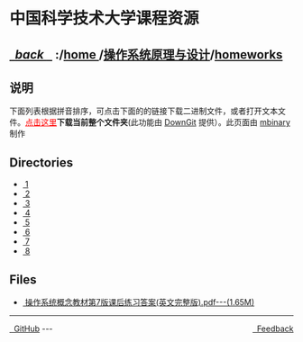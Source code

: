 
<!--
<head>
    <meta http-equiv="content-type" content="text/html; charset=utf-8">
    <title> 中国科学技术大学课程资源</title>
</head>
-->
# 中国科学技术大学课程资源

<div>
  <h2>
    <a href="../index.html">&nbsp;&nbsp;<i class="fa fa-level-up">back </i>&nbsp;&nbsp;</a>
    :/<a href="../../index.html">home <i class="fa fa-home"></i></a>/<a href="../index.html">操作系统原理与设计</a>/<a href="index.html">homeworks</a>
  </h2>
</div>

## 说明
下面列表根据拼音排序，可点击下面的的链接下载二进制文件，或者打开文本文件。<a href="http://downgit.zhoudaxiaa.com/#/home?url=https://github.com/USTC-Resource/USTC-Course/tree/master/操作系统原理与设计/homeworks" style="color:red;text-decoration:underline;" target="_black">点击这里</a>**下载当前整个文件夹**(此功能由 [DownGit](http://downgit.zhoudaxiaa.com) 提供）。此页面由 [mbinary](https://mbinary.xyz) 制作

## Directories
<ul><li><a href="1/index.html"><i class="fa fa-folder"></i>&nbsp;1</a></li>
<li><a href="2/index.html"><i class="fa fa-folder"></i>&nbsp;2</a></li>
<li><a href="3/index.html"><i class="fa fa-folder"></i>&nbsp;3</a></li>
<li><a href="4/index.html"><i class="fa fa-folder"></i>&nbsp;4</a></li>
<li><a href="5/index.html"><i class="fa fa-folder"></i>&nbsp;5</a></li>
<li><a href="6/index.html"><i class="fa fa-folder"></i>&nbsp;6</a></li>
<li><a href="7/index.html"><i class="fa fa-folder"></i>&nbsp;7</a></li>
<li><a href="8/index.html"><i class="fa fa-folder"></i>&nbsp;8</a></li></ul>

## Files
<ul><li><a href="https://raw.githubusercontent.com/USTC-Resource/USTC-Course/master/操作系统原理与设计/homeworks/操作系统概念教材第7版课后练习答案(英文完整版).pdf"><i class="fa fa-file-pdf-o"></i>&nbsp;操作系统概念教材第7版课后练习答案(英文完整版).pdf---(1.65M)</a></li></ul>

---
<div style="text-decration:underline;display:inline">
  <a href="https://github.com/USTC-Resource/USTC-Course.git" target="_blank" rel="external"><i class="fa fa-github"></i>&nbsp; GitHub</a>
  <a href="mailto:&#122;huheqin1@gmail?subject=反馈与建议" style="float:right" target="_blank" rel="external"><i class="fa fa-envelope"></i>&nbsp; Feedback</a>
</div>
---


